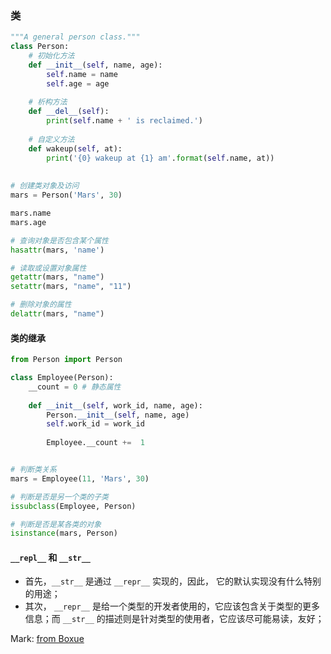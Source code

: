 ### 类

```python
"""A general person class."""
class Person:
	# 初始化方法
	def __init__(self, name, age):
		self.name = name
		self.age = age
		
	# 析构方法
	def __del__(self):
		print(self.name + ' is reclaimed.')
		
	# 自定义方法
	def wakeup(self, at):
		print('{0} wakeup at {1} am'.format(self.name, at))
	
	
# 创建类对象及访问
mars = Person('Mars', 30)

mars.name
mars.age

# 查询对象是否包含某个属性
hasattr(mars, 'name')

# 读取或设置对象属性
getattr(mars, "name")
setattr(mars, "name", "11")

# 删除对象的属性
delattr(mars, "name")

```

#### 类的继承

```python
from Person import Person

class Employee(Person):
	__count = 0 # 静态属性
	
	def __init__(self, work_id, name, age):
		Person.__init__(self, name, age)
		self.work_id = work_id	
		
		Employee.__count +=  1


# 判断类关系
mars = Employee(11, 'Mars', 30)

# 判断是否是另一个类的子类
issubclass(Employee, Person)

# 判断是否是某各类的对象
isinstance(mars, Person)
```

#### `__repl__` 和 `__str__`

* 首先，`__str__` 是通过 `__repr__` 实现的，因此， 它的默认实现没有什么特别的用途；
*  其次， `__repr__` 是给一个类型的开发者使用的，它应该包含关于类型的更多信息；而 `__str__` 的描述则是针对类型的使用者，它应该尽可能易读，友好；

Mark: [from Boxue](https://www.boxueio.com/series/python-101/ebook/288)

